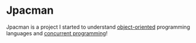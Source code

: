 # Jpacman
Jpacman is a project I started to understand [object-oriented](https://en.wikipedia.org/wiki/Object-oriented_programming) programming languages and [concurrent programming](https://en.wikipedia.org/wiki/Concurrent_computing)!